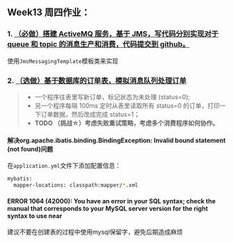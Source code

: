 
## Week13 周四作业：
### 1. [（必做）搭建 ActiveMQ 服务，基于 JMS，写代码分别实现对于 queue 和 topic 的消息生产和消费，代码提交到 github。](src/main/java/io/byk/activemq/jms)

使用`JmsMessagingTemplate`模板类来实现

### 2. [（选做）基于数据库的订单表，模拟消息队列处理订单](src/main/java/io/byk/queue/order)

> - 一个程序往表里写新订单，标记状态为未处理 (status=0);
> - 另一个程序每隔 100ms 定时从表里读取所有 status=0 的订单，打印一下订单数据，然后改成完成 status=1；
> - **TODO （挑战☆）考虑失败重试策略，考虑多个消费程序如何协作。**

#### 解决org.apache.ibatis.binding.BindingException: Invalid bound statement (not found)问题

在`application.yml`文件下添加配置信息：

```sh
mybatis:
  mapper-locations: classpath:mapper/*.xml
```

#### ERROR 1064 (42000): You have an error in your SQL syntax; check the manual that corresponds to your MySQL server version for the right syntax to use near 

建议不要在创建表的过程中使用mysql保留字，避免后期造成麻烦

